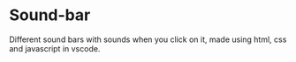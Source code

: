 # Sound-bar
Different sound bars with sounds when you click on it, made using html, css and javascript in vscode.

